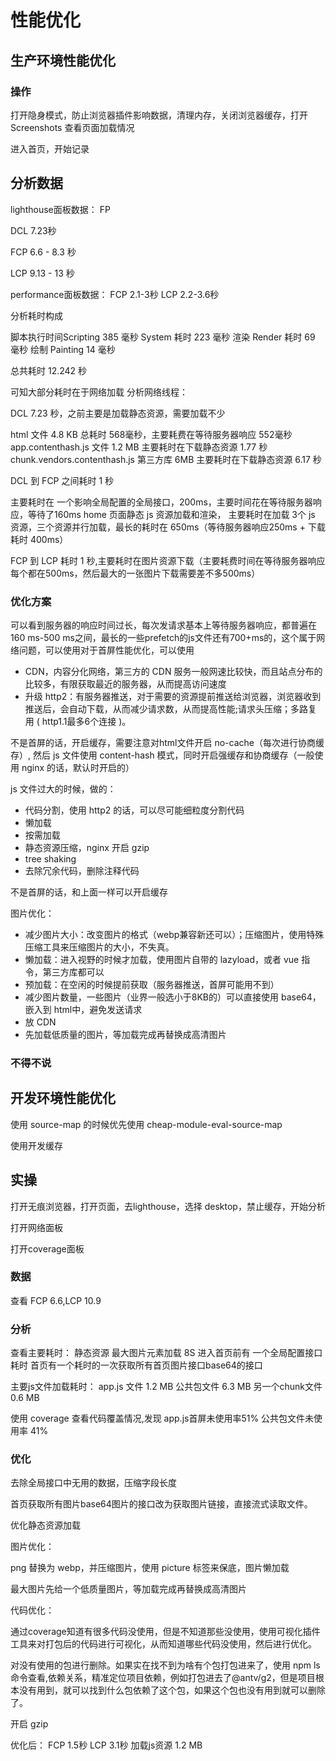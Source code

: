 # 性能优化

## 生产环境性能优化

### 操作

打开隐身模式，防止浏览器插件影响数据，清理内存，关闭浏览器缓存，打开 Screenshots 查看页面加载情况

进入首页，开始记录

## 分析数据

lighthouse面板数据：
FP

DCL 7.23秒

FCP 6.6 - 8.3 秒

LCP 9.13 - 13 秒

performance面板数据：
FCP 2.1-3秒
LCP 2.2-3.6秒

分析耗时构成

脚本执行时间Scripting 385 毫秒
System 耗时 223 毫秒
渲染 Render 耗时 69 毫秒
绘制 Painting 14 毫秒

总共耗时 12.242 秒

可知大部分耗时在于网络加载
分析网络线程：

DCL 7.23 秒，之前主要是加载静态资源，需要加载不少

html 文件 4.8 KB 总耗时 568毫秒，主要耗费在等待服务器响应 552毫秒
app.contenthash.js 文件 1.2 MB 主要耗时在下载静态资源 1.77 秒
chunk.vendors.contenthash.js 第三方库 6MB 主要耗时在下载静态资源 6.17 秒

DCL 到 FCP 之间耗时 1 秒

主要耗时在
一个影响全局配置的全局接口，200ms，主要时间花在等待服务器响应，等待了160ms
home 页面静态 js 资源加载和渲染， 主要耗时在加载 3个 js 资源，三个资源并行加载，最长的耗时在 650ms（等待服务器响应250ms + 下载耗时 400ms）

FCP 到 LCP 耗时 1 秒,主要耗时在图片资源下载（主要耗费时间在等待服务器响应每个都在500ms，然后最大的一张图片下载需要差不多500ms）

### 优化方案

可以看到服务器的响应时间过长，每次发请求基本上等待服务器响应，都普遍在 160 ms-500 ms之间，最长的一些prefetch的js文件还有700+ms的，这个属于网络问题，可以使用对于首屏性能优化，可以使用

- CDN，内容分化网络，第三方的 CDN 服务一般网速比较快，而且站点分布的比较多，有限获取最近的服务器，从而提高访问速度
- 升级 http2：有服务器推送，对于需要的资源提前推送给浏览器，浏览器收到推送后，会自动下载，从而减少请求数，从而提高性能;请求头压缩；多路复用 ( http1.1最多6个连接 )。

不是首屏的话，开启缓存，需要注意对html文件开启 no-cache（每次进行协商缓存）, 然后 js 文件使用 content-hash 模式，同时开启强缓存和协商缓存（一般使用 nginx 的话，默认时开启的）

js 文件过大的时候，做的：

- 代码分割，使用 http2 的话，可以尽可能细粒度分割代码
- 懒加载
- 按需加载
- 静态资源压缩，nginx 开启 gzip
- tree shaking
- 去除冗余代码，删除注释代码

不是首屏的话，和上面一样可以开启缓存

图片优化：

- 减少图片大小：改变图片的格式（webp兼容新还可以）；压缩图片，使用特殊压缩工具来压缩图片的大小，不失真。
- 懒加载：进入视野的时候才加载，使用图片自带的 lazyload，或者 vue 指令，第三方库都可以
- 预加载：在空闲的时候提前获取（服务器推送，首屏可能用不到）
- 减少图片数量，一些图片（业界一般选小于8KB的）可以直接使用 base64，嵌入到 html中，避免发送请求
- 放 CDN
- 先加载低质量的图片，等加载完成再替换成高清图片

### 不得不说

## 开发环境性能优化

使用 source-map 的时候优先使用 cheap-module-eval-source-map

使用开发缓存

## 实操

打开无痕浏览器，打开页面，去lighthouse，选择 desktop，禁止缓存，开始分析

打开网络面板

打开coverage面板

### 数据

查看 FCP 6.6,LCP 10.9

### 分析

查看主要耗时：
静态资源
最大图片元素加载 8S
进入首页前有 一个全局配置接口耗时
首页有一个耗时的一次获取所有首页图片接口base64的接口

主要js文件加载耗时：
app.js 文件 1.2 MB
公共包文件 6.3 MB
另一个chunk文件 0.6 MB

使用 coverage 查看代码覆盖情况,发现
app.js首屏未使用率51%
公共包文件未使用率 41%

### 优化

去除全局接口中无用的数据，压缩字段长度

首页获取所有图片base64图片的接口改为获取图片链接，直接流式读取文件。

优化静态资源加载

图片优化：

png 替换为 webp，并压缩图片，使用 picture 标签来保底，图片懒加载

最大图片先给一个低质量图片，等加载完成再替换成高清图片

代码优化：

通过coverage知道有很多代码没使用，但是不知道那些没使用，使用可视化插件工具来对打包后的代码进行可视化，从而知道哪些代码没使用，然后进行优化。

对没有使用的包进行删除。如果实在找不到为啥有个包打包进来了，使用 npm ls 命令查看,依赖关系，精准定位项目依赖，例如打包进去了@antv/g2，但是项目根本没有用到，就可以找到什么包依赖了这个包，如果这个包也没有用到就可以删除了。

开启 gzip

优化后：
FCP 1.5秒
LCP 3.1秒
加载js资源 1.2 MB
